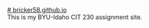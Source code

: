 <a href="coursehomepage.html"># bricker58.github.io</a><br>
This is my BYU-Idaho CIT 230 assignment site.
